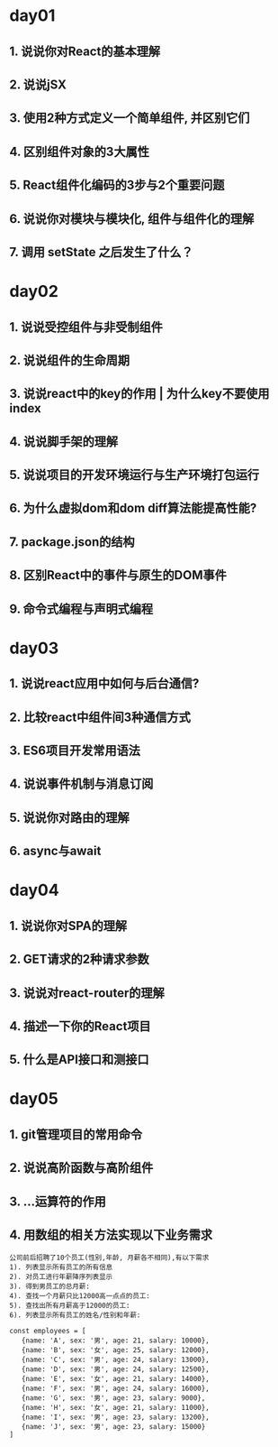 # day01
## 1. 说说你对React的基本理解
## 2. 说说jSX	
## 3. 使用2种方式定义一个简单组件, 并区别它们
## 4. 区别组件对象的3大属性
## 5. React组件化编码的3步与2个重要问题
## 6. 说说你对模块与模块化, 组件与组件化的理解
## 7. 调用 setState 之后发生了什么？

# day02
## 1. 说说受控组件与非受制组件
## 2. 说说组件的生命周期
## 3. 说说react中的key的作用  | 为什么key不要使用index
## 4. 说说脚手架的理解
## 5. 说说项目的开发环境运行与生产环境打包运行
## 6. 为什么虚拟dom和dom diff算法能提高性能?
## 7. package.json的结构
## 8. 区别React中的事件与原生的DOM事件
## 9. 命令式编程与声明式编程

# day03
## 1. 说说react应用中如何与后台通信?
## 2. 比较react中组件间3种通信方式
## 3. ES6项目开发常用语法
## 4. 说说事件机制与消息订阅
## 5. 说说你对路由的理解
## 6. async与await

# day04
## 1. 说说你对SPA的理解
## 2. GET请求的2种请求参数
## 3. 说说对react-router的理解
## 4. 描述一下你的React项目
## 5. 什么是API接口和测接口 

# day05
## 1. git管理项目的常用命令
## 2. 说说高阶函数与高阶组件
## 3. ...运算符的作用
## 4. 用数组的相关方法实现以下业务需求
    公司前后招聘了10个员工(性别,年龄, 月薪各不相同),有以下需求
    1). 列表显示所有员工的所有信息 
    2). 对员工进行年薪降序列表显示  
    3). 得到男员工的总月薪: 
    4). 查找一个月薪只比12000高一点点的员工:
    5). 查找出所有月薪高于12000的员工:
    6). 列表显示所有员工的姓名/性别和年薪:
    
    const employees = [
       {name: 'A', sex: '男', age: 21, salary: 10000},
       {name: 'B', sex: '女', age: 25, salary: 12000},
       {name: 'C', sex: '男', age: 24, salary: 13000},
       {name: 'D', sex: '男', age: 24, salary: 12500},
       {name: 'E', sex: '女', age: 21, salary: 14000},
       {name: 'F', sex: '男', age: 24, salary: 16000},
       {name: 'G', sex: '男', age: 23, salary: 9000},
       {name: 'H', sex: '女', age: 21, salary: 11000},
       {name: 'I', sex: '男', age: 23, salary: 13200},
       {name: 'J', sex: '男', age: 23, salary: 15000}
    ]










